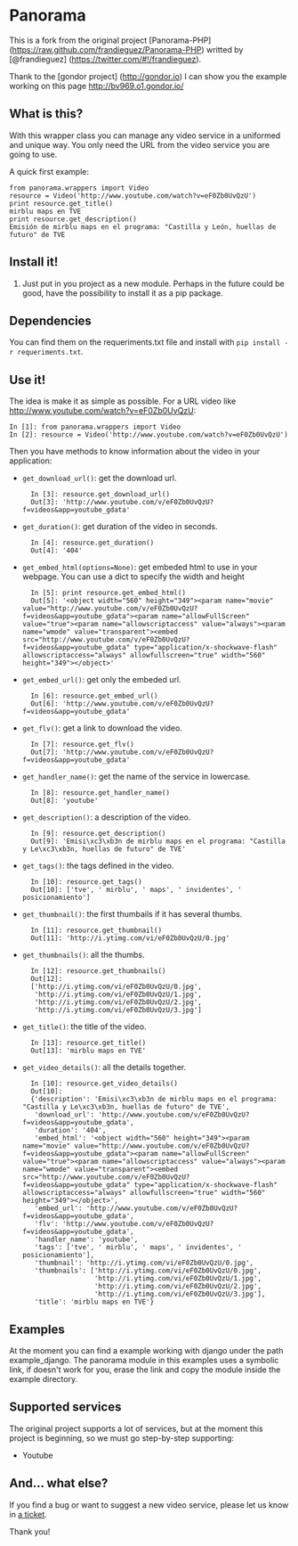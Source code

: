 Panorama
========

This is a fork from the original project [Panorama-PHP] (https://raw.github.com/frandieguez/Panorama-PHP) writted by [@frandieguez] (https://twitter.com/#!/frandieguez).

Thank to the [gondor project] (http://gondor.io) I can show you the example working on this page <http://bv969.o1.gondor.io/>

What  is this?
--------------

With this wrapper class you can manage any video service in a uniformed and
unique way. You only need the URL from the video service you are going to use.

A quick first example:

    from panorama.wrappers import Video
    resource = Video('http://www.youtube.com/watch?v=eF0Zb0UvQzU')
    print resource.get_title()
    mirblu maps en TVE
    print resource.get_description()
    Emisión de mirblu maps en el programa: "Castilla y León, huellas de futuro" de TVE


Install it!
-----------

1. Just put in you project as a new module. Perhaps in the future could be good, have the possibility to install it as a pip package.


Dependencies
------------
You can find them on the requeriments.txt file and install with `pip install -r requeriments.txt`.


Use it!
-------

The idea is make it as simple as possible. For a URL video like <http://www.youtube.com/watch?v=eF0Zb0UvQzU>:

    In [1]: from panorama.wrappers import Video
    In [2]: resource = Video('http://www.youtube.com/watch?v=eF0Zb0UvQzU')


Then you have methods to know information about the video in your application:

- `get_download_url()`: get the download url.

        In [3]: resource.get_download_url()
        Out[3]: 'http://www.youtube.com/v/eF0Zb0UvQzU?f=videos&app=youtube_gdata'

- `get_duration()`: get duration of the video in seconds.

        In [4]: resource.get_duration()
        Out[4]: '404'

- `get_embed_html(options=None)`: get embeded html to use in your webpage. You can use a dict to specify the width and height

        In [5]: print resource.get_embed_html()
        Out[5]: '<object width="560" height="349"><param name="movie" value="http://www.youtube.com/v/eF0Zb0UvQzU?f=videos&app=youtube_gdata"><param name="allowFullScreen" value="true"><param name="allowscriptaccess" value="always"><param name="wmode" value="transparent"><embed src="http://www.youtube.com/v/eF0Zb0UvQzU?f=videos&app=youtube_gdata" type="application/x-shockwave-flash" allowscriptaccess="always" allowfullscreen="true" width="560" height="349"></object>'

- `get_embed_url()`: get only the embeded url.

        In [6]: resource.get_embed_url()
        Out[6]: 'http://www.youtube.com/v/eF0Zb0UvQzU?f=videos&app=youtube_gdata'

- `get_flv()`: get a link to download the video.

        In [7]: resource.get_flv()
        Out[7]: 'http://www.youtube.com/v/eF0Zb0UvQzU?f=videos&app=youtube_gdata'

- `get_handler_name()`: get the name of the service in lowercase.

        In [8]: resource.get_handler_name()
        Out[8]: 'youtube'

- `get_description()`: a description of the video.

        In [9]: resource.get_description()
        Out[9]: 'Emisi\xc3\xb3n de mirblu maps en el programa: "Castilla y Le\xc3\xb3n, huellas de futuro" de TVE'

- `get_tags()`: the tags defined in the video.

        In [10]: resource.get_tags()
        Out[10]: ['tve', ' mirblu', ' maps', ' invidentes', ' posicionamiento']

- `get_thumbnail()`: the first thumbails if it has several thumbs.

        In [11]: resource.get_thumbnail()
        Out[11]: 'http://i.ytimg.com/vi/eF0Zb0UvQzU/0.jpg'

- `get_thumbnails()`: all the thumbs.

        In [12]: resource.get_thumbnails()
        Out[12]:
        ['http://i.ytimg.com/vi/eF0Zb0UvQzU/0.jpg',
         'http://i.ytimg.com/vi/eF0Zb0UvQzU/1.jpg',
         'http://i.ytimg.com/vi/eF0Zb0UvQzU/2.jpg',
         'http://i.ytimg.com/vi/eF0Zb0UvQzU/3.jpg']

- `get_title()`: the title of the video.

        In [13]: resource.get_title()
        Out[13]: 'mirblu maps en TVE'

- `get_video_details()`: all the details together.

        In [10]: resource.get_video_details()
        Out[10]:
        {'description': 'Emisi\xc3\xb3n de mirblu maps en el programa: "Castilla y Le\xc3\xb3n, huellas de futuro" de TVE',
         'download_url': 'http://www.youtube.com/v/eF0Zb0UvQzU?f=videos&app=youtube_gdata',
         'duration': '404',
         'embed_html': '<object width="560" height="349"><param name="movie" value="http://www.youtube.com/v/eF0Zb0UvQzU?f=videos&app=youtube_gdata"><param name="allowFullScreen" value="true"><param name="allowscriptaccess" value="always"><param name="wmode" value="transparent"><embed src="http://www.youtube.com/v/eF0Zb0UvQzU?f=videos&app=youtube_gdata" type="application/x-shockwave-flash" allowscriptaccess="always" allowfullscreen="true" width="560" height="349"></object>',
         'embed_url': 'http://www.youtube.com/v/eF0Zb0UvQzU?f=videos&app=youtube_gdata',
         'flv': 'http://www.youtube.com/v/eF0Zb0UvQzU?f=videos&app=youtube_gdata',
         'handler_name': 'youtube',
         'tags': ['tve', ' mirblu', ' maps', ' invidentes', ' posicionamiento'],
         'thumbnail': 'http://i.ytimg.com/vi/eF0Zb0UvQzU/0.jpg',
         'thumbnails': ['http://i.ytimg.com/vi/eF0Zb0UvQzU/0.jpg',
                        'http://i.ytimg.com/vi/eF0Zb0UvQzU/1.jpg',
                        'http://i.ytimg.com/vi/eF0Zb0UvQzU/2.jpg',
                        'http://i.ytimg.com/vi/eF0Zb0UvQzU/3.jpg'],
         'title': 'mirblu maps en TVE'}

Examples
--------

At the moment you can find a example working with django under the path example\_django. The panorama module in this examples uses a symbolic link, if doesn't work for you, erase the link and copy the module inside the example directory.


Supported services
------------------

The original project supports a lot of services, but at the moment this project is beginning, so we must go step-by-step supporting:


- Youtube


And... what else?
-----------------
If you find a bug or want to suggest a new video service, please let us know in [a ticket](http://github.com/agonzalezro/panorama-python/issues).

Thank you!
